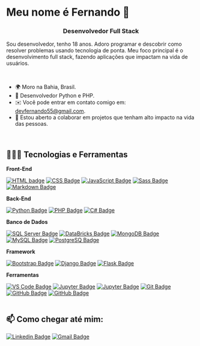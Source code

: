 Meu nome é Fernando 🫡
==========================

<h3 align="center">Desenvolvedor Full Stack</h3>

Sou desenvolvedor, tenho 18 anos. Adoro programar e descobrir como resolver problemas usando tecnologia de ponta. Meu foco principal é o desenvolvimento full stack, fazendo aplicações que impactam na vida de usuários.

<br>

* 🌍 Moro na Bahia, Brasil.
* 🧠 Desenvolvedor Python e PHP.
* ✉️ Você pode entrar em contato comigo em: [devfernando55@gmail.com](mailto:devfernando55@gmail.com).
* 🤝 Estou aberto a colaborar em projetos que tenham alto impacto na vida das pessoas.

<br>

## 👨🏾‍💻 Tecnologias e Ferramentas

**Front-End**  

[![HTML badge](https://img.shields.io/badge/HTML5-E34F26?style=for-the-badge&logo=html5&logoColor=white)](https://github.com/devfernando10)
[![CSS Badge](https://img.shields.io/badge/CSS3-1572B6?style=for-the-badge&logo=css3&logoColor=white)](https://github.com/devfernando10)
[![JavaScript Badge](https://img.shields.io/badge/JavaScript-F7DF1E?style=for-the-badge&logo=javascript&logoColor=black)](https://github.com/devfernando10) 
[![Sass Badge](https://img.shields.io/badge/Sass-CC6699?style=for-the-badge&logo=sass&logoColor=white)](https://github.com/devfernando10)
[![Markdown Badge](https://img.shields.io/badge/Markdown-000000?style=for-the-badge&logo=markdown&logoColor=white)](https://github.com/devfernando10)



**Back-End**  

[![Python Badge](https://img.shields.io/badge/Python-14354C?style=for-the-badge&logo=python&logoColor=white)](https://github.com/devfernando10)
[![PHP Badge](https://img.shields.io/badge/PHP-777BB4?style=for-the-badge&logo=php&logoColor=white)](https://github.com/devfernando10)
[![C# Badge](https://img.shields.io/badge/C%23-239120?style=for-the-badge&logo=c-sharp&logoColor=white)](https://github.com/devfernando10)


**Banco de Dados**

[![SQL Server Badge](https://img.shields.io/badge/Microsoft%20SQL%20Server-CC2927?style=for-the-badge&logo=microsoft%20sql%20server&logoColor=white)](https://github.com/devfernando10)
[![DataBricks Badge](https://img.shields.io/badge/Databricks-FF3621?style=for-the-badge&logo=Databricks&logoColor=white)](https://github.com/devfernando10)
[![MongoDB Badge](https://img.shields.io/badge/MongoDB-4EA94B?style=for-the-badge&logo=mongodb&logoColor=white)](https://github.com/devfernando10)
[![MySQL Badge](https://img.shields.io/badge/MySQL-005C84?style=for-the-badge&logo=mysql&logoColor=white)](https://github.com/devfernando10)
[![PostgreSQ Badge](https://img.shields.io/badge/PostgreSQL-316192?style=for-the-badge&logo=postgresql&logoColor=white)](https://github.com/devfernando10)


**Framework** 

[![Bootstrap Badge](https://img.shields.io/badge/Bootstrap-563D7C?style=for-the-badge&logo=bootstrap&logoColor=white)](https://github.com/devfernando10)
[![Django Badge](https://img.shields.io/badge/Django-092E20?style=for-the-badge&logo=django&logoColor=white)](https://github.com/devfernando10)
[![Flask Badge](https://img.shields.io/badge/Flask-000000?style=for-the-badge&logo=flask&logoColor=white)](https://github.com/devfernando10)


**Ferramentas** 

[![VS Code Badge](https://img.shields.io/badge/Visual_Studio_Code-5C2D91?style=for-the-badge&logo=visual%20studio%20code&logoColor=white)](https://github.com/devfernando10)
[![Jupyter Badge](https://img.shields.io/badge/Jupyter-F37626.svg?&style=for-the-badge&logo=Jupyter&logoColor=white)](https://github.com/devfernando10)
[![Jupyter Badge](https://img.shields.io/badge/Notepad++-90E59A.svg?style=for-the-badge&logo=notepad%2B%2B&logoColor=black)](https://github.com/devfernando10)
[![Git Badge](https://img.shields.io/badge/GIT-E44C30?style=for-the-badge&logo=git&logoColor=white)](https://github.com/devfernando10)
[![GitHub Badge](https://img.shields.io/badge/GitHub-100000?style=for-the-badge&logo=github&logoColor=white)](https://github.com/devfernando10)
[![GitHub Badge](https://img.shields.io/badge/GitLab-330F63?style=for-the-badge&logo=gitlab&logoColor=white)](https://github.com/devfernando10)
<br>
<br>
## :mailbox: Como chegar até mim:  
[![Linkedin Badge](https://img.shields.io/badge/LinkedIn-0077B5?style=for-the-badge&logo=linkedin&logoColor=white&link=https://www.linkedin.com/in/fernando-santana-22656428a//)](https://www.linkedin.com/in/fernando-santana-22656428a/)
[![Gmail Badge](https://img.shields.io/badge/Gmail-D14836?style=for-the-badge&logo=gmail&logoColor=white&link=mailto:devfernando55@gmail.com)](mailto:devfernando55@gmail.com)
